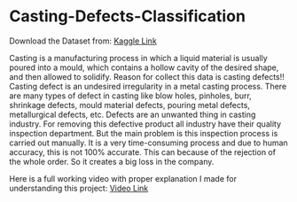 # Casting-Defects-Classification

Download the Dataset from: [Kaggle Link](https://www.kaggle.com/datasets/ravirajsinh45/real-life-industrial-dataset-of-casting-product)

Casting is a manufacturing process in which a liquid material is usually poured into a mould, which contains a hollow cavity of the desired shape, and then allowed to solidify.
Reason for collect this data is casting defects!!
Casting defect is an undesired irregularity in a metal casting process.
There are many types of defect in casting like blow holes, pinholes, burr, shrinkage defects, mould material defects, pouring metal defects, metallurgical defects, etc.
Defects are an unwanted thing in casting industry. For removing this defective product all industry have their quality inspection department. But the main problem is this inspection process is carried out manually. It is a very time-consuming process and due to human accuracy, this is not 100% accurate. This can because of the rejection of the whole order. So it creates a big loss in the company.


Here is a full working video with proper explanation I made for understanding this project: [Video Link](https://drive.google.com/file/d/1jb0N47bHf7NmWAxWG1xSVTmZRF6T3OBN/view?usp=sharing)
